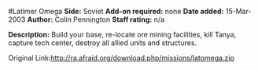 #Latimer Omega
**Side:** Soviet
**Add-on required:** none
**Date added:** 15-Mar-2003
**Author:** Colin Pennington
**Staff rating:** n/a

**Description:** Build your base, re-locate ore mining facilities, kill Tanya, capture tech center, destroy all allied units and structures.

Original Link:http://ra.afraid.org/download.php/missions/latomega.zip
